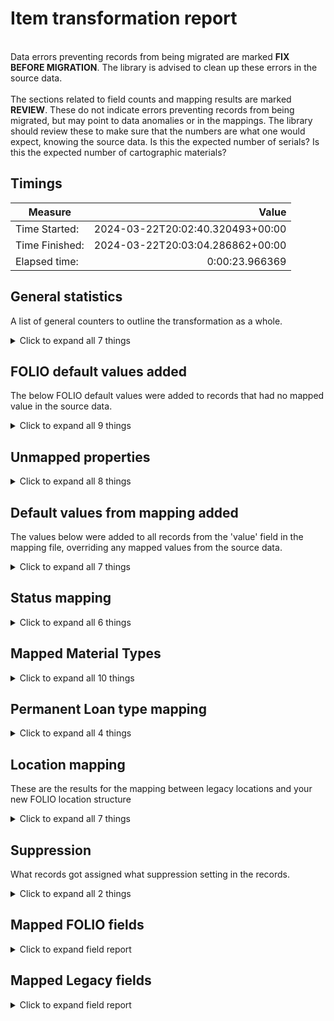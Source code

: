 # Item transformation report
<br/>Data errors preventing records from being migrated are marked **FIX BEFORE MIGRATION**. The library is advised to clean up these errors in the source data.<br/><br/> The sections related to field counts and mapping results are marked **REVIEW**. These do not indicate errors preventing records from being migrated, but may point to data anomalies or in the mappings. The library should review these to make sure that the numbers are what one would expect, knowing the source data. Is this the expected number of serials? Is this the expected number of cartographic materials?
## Timings

Measure | Value
--- | ---:
Time Started: | 2024-03-22T20:02:40.320493+00:00
Time Finished: | 2024-03-22T20:03:04.286862+00:00
Elapsed time: | 0:00:23.966369
## General statistics
A list of general counters to outline the transformation as a whole.
<details><summary>Click to expand all 7 things</summary>

Measure | Count
--- | ---:
Number of Legacy items in file_name='novasbe_item_995_fixed.tsv' discovery_suppressed=False staff_suppressed=False service_point_id='' create_source_records=True | 13,288
Number of Legacy items in total | 13,288
Number of empty rows in novasbe_item_995_fixed.tsv | 0
Number of files processed | 1
Number of records written to disk | 13,288
Number of rows in novasbe_item_995_fixed.tsv | 13,288
</details>

## FOLIO default values added
The below FOLIO default values were added to records that had no mapped value in the source data.
<details><summary>Click to expand all 9 things</summary>

Measure | Count
--- | ---:
 added to barcode | 58
 added to chronology | 13,288
 added to copyNumber | 13,288
 added to enumeration | 13,288
 added to itemLevelCallNumber | 82
 added to notes[0].note | 13,286
 added to notes[2].note | 11,733
 added to volume | 9,936
</details>

## Unmapped properties

<details><summary>Click to expand all 8 things</summary>

Measure | Count
--- | ---:
chronology | 13,288
copyNumber | 13,288
enumeration | 13,288
itemLevelCallNumber | 82
notes[0].note | 13,286
notes[2].note | 11,733
volume | 9,936
</details>

## Default values from mapping added
The values below were added to all records from the 'value' field in the mapping file, overriding any mapped values from the source data.
<details><summary>Click to expand all 7 things</summary>

Measure | Count
--- | ---:
1dde7141-ec8a-4dae-9825-49ce14c728e7 added to notes[2].itemNoteTypeId | 13,288
351e8646-0c4d-4ccf-8f41-ece73dabd40b added to notes[0].itemNoteTypeId | 13,288
True added to notes[0].staffOnly | 13,288
True added to notes[1].staffOnly | 13,288
True added to notes[2].staffOnly | 13,288
ca4b6f00-62c4-4614-a73d-c9325212b46d added to notes[1].itemNoteTypeId | 13,288
</details>

## Status mapping

<details><summary>Click to expand all 6 things</summary>

Measure | Count
--- | ---:
'0' -> Available | 13,237
'1' -> Long missing | 36
'3' -> Unavailable | 1
'4' -> Lost and paid | 2
'6' -> Withdrawn | 12
</details>

## Mapped Material Types

<details><summary>Click to expand all 10 things</summary>

Measure | Count
--- | ---:
COMP -> Computador | 2
DEL -> Recurso eletrônico | 56
EBK -> eBook | 4,631
JOG -> Jogo | 1
LIT -> Livro de literatura | 341
MNL -> Material não livro | 1
MON -> Livro | 4,415
PER -> Revista | 3,719
REC -> Livro recomendado | 122
</details>

## Permanent Loan type mapping

<details><summary>Click to expand all 4 things</summary>

Measure | Count
--- | ---:
0 -> Normal | 6,276
1 -> Presencial/Restrito | 2,372
3 -> Online | 4,640
</details>

## Location mapping
These are the results for the mapping between legacy locations and your new FOLIO location structure
<details><summary>Click to expand all 7 things</summary>

Measure | Count
--- | ---:
1F -> 1F | 1,133
2F -> 2F | 3,239
BKF -> BKF | 18
BSD -> BSD | 10
ST -> ST | 612
Unmapped (Default value was set) -- SINLOCALIZACION -> SINLOCALIZACION | 8,276
</details>

## Suppression
What records got assigned what suppression setting in the records.
<details><summary>Click to expand all 2 things</summary>

Measure | Count
--- | ---:
Suppressed from discovery = False | 13,288
</details>

## Mapped FOLIO fields
<details><summary>Click to expand field report</summary>

FOLIO Field | Mapped | Unmapped
---|---|---
_version | 0 (0%) | 13,288 (100%) 
accessionNumber | 0 (0%) | 13,288 (100%) 
administrativeNotes | 0 (0%) | 13,288 (100%) 
barcode | 13,230 (100%) | 58 (0%) 
chronology | 0 (0%) | 13,288 (100%) 
circulationNotes | 0 (0%) | 13,288 (100%) 
copyNumber | 0 (0%) | 13,288 (100%) 
descriptionOfPieces | 0 (0%) | 13,288 (100%) 
discoverySuppress | 13,288 (100%) | 0 (0%) 
effectiveCallNumberComponents | 0 (0%) | 13,288 (100%) 
effectiveLocationId | 0 (0%) | 13,288 (100%) 
effectiveShelvingOrder | 0 (0%) | 13,288 (100%) 
electronicAccess | 0 (0%) | 13,288 (100%) 
enumeration | 0 (0%) | 13,288 (100%) 
formerIds | 13,288 (100%) | 0 (0%) 
holdingsRecord2 | 0 (0%) | 13,288 (100%) 
holdingsRecordId | 13,288 (100%) | 0 (0%) 
hrid | 0 (0%) | 13,288 (100%) 
id | 13,288 (100%) | 0 (0%) 
inTransitDestinationServicePointId | 0 (0%) | 13,288 (100%) 
itemDamagedStatusDate | 0 (0%) | 13,288 (100%) 
itemDamagedStatusId | 13,288 (100%) | 0 (0%) 
itemIdentifier | 13,288 (100%) | 0 (0%) 
itemLevelCallNumber | 13,206 (99%) | 82 (1%) 
itemLevelCallNumberPrefix | 0 (0%) | 13,288 (100%) 
itemLevelCallNumberSuffix | 0 (0%) | 13,288 (100%) 
itemLevelCallNumberTypeId | 0 (0%) | 13,288 (100%) 
lastCheckIn | 0 (0%) | 13,288 (100%) 
materialType | 0 (0%) | 13,288 (100%) 
materialTypeId | 13,288 (100%) | 0 (0%) 
metadata | 0 (0%) | 13,288 (100%) 
missingPieces | 0 (0%) | 13,288 (100%) 
missingPiecesDate | 0 (0%) | 13,288 (100%) 
notes | 13,288 (100%) | 0 (0%) 
notes.itemNoteTypeId | 13,288 (100%) | 0 (0%) 
notes.note | 13,288 (100%) | 0 (0%) 
notes.staffOnly | 13,288 (100%) | 0 (0%) 
numberOfMissingPieces | 0 (0%) | 13,288 (100%) 
numberOfPieces | 0 (0%) | 13,288 (100%) 
permanentLoanTypeId | 13,288 (100%) | 0 (0%) 
permanentLocation | 0 (0%) | 13,288 (100%) 
permanentLocationId | 13,288 (100%) | 0 (0%) 
purchaseOrderLineIdentifier | 0 (0%) | 13,288 (100%) 
statisticalCodeIds | 0 (0%) | 13,288 (100%) 
status | 13,288 (100%) | 0 (0%) 
status.date | 13,288 (100%) | 0 (0%) 
status.name | 13,288 (100%) | 0 (0%) 
tags | 0 (0%) | 13,288 (100%) 
temporaryLoanTypeId | 0 (0%) | 13,288 (100%) 
temporaryLocation | 0 (0%) | 13,288 (100%) 
temporaryLocationId | 0 (0%) | 13,288 (100%) 
volume | 3,352 (25%) | 9,936 (75%) 
yearCaption | 0 (0%) | 13,288 (100%) 
</details>

## Mapped Legacy fields
<details><summary>Click to expand field report</summary>

Legacy Field|Present|Mapped|Unmapped
---|---|---|---
CirculationType | 13,288 (100.0%) | 13,288 (100%) | 0  
Copias | 13,288 (100.0%) | 13,288 (100%) | 0  
Volumenes | 13,288 (100.0%) | 13,288 (100%) | 0  
ano | 13,288 (100.0%) | 13,288 (100%) | 0  
barcode | 13,288 (100.0%) | 13,288 (100%) | 0  
callNumber | 13,288 (100.0%) | 13,288 (100%) | 0  
damagedStatus | 13,288 (100.0%) | 13,288 (100%) | 0  
dateAcquired | 39,864 (300.0%) | 39,864 (300%) | 0  
holdingId | 13,288 (100.0%) | 13,288 (100%) | 0  
issue | 13,288 (100.0%) | 13,288 (100%) | 0  
itemId | 13,288 (100.0%) | 13,288 (100%) | 0  
legacyId | 13,288 (100.0%) | 13,288 (100%) | 0  
materialType | 13,288 (100.0%) | 13,288 (100%) | 0  
nota | 39,864 (300.0%) | 39,864 (300%) | 0  
permanentlocation | 13,288 (100.0%) | 13,288 (100%) | 0  
price | 39,864 (300.0%) | 39,864 (300%) | 0  
</details>
